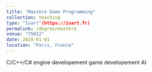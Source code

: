 ```yaml
---
title: "Mastère Game Programming"
collection: teaching
type: "Isart"(https://isart.fr)
permalink: /degree/mastère
venue: "75012"
date: 2028-01-01
location: "Paris, France"
---
```


C/C++/C#
engine developement
game developement
AI
